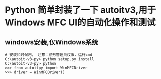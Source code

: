 # Python 简单封装了一下 autoitv3,用于Windows MFC UI的自动化操作和测试

## windows安装,仅Windows系统

```
# 安装和时候用， 注意：使用管理员权限，运行cmd
C:\autoit-v3-py> python setup.py install
C:\autoit-v3-py> python
>>> from autoitpy import WinMFCDriver
>>> driver = WinMFCDriver()
```


